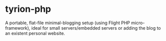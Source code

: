 tyrion-php
==========

A portable, flat-file minimal-blogging setup (using Flight PHP micro-framework), ideal for small servers/embedded servers or adding the blog to an existent personal website.
